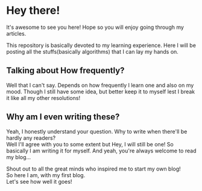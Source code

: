 # Hey there!

It's awesome to see you here! Hope so you will enjoy going through my articles. 

This repository is basically devoted to my learning experience. Here I will be posting all the stuffs\(basically algorithms\) that I can lay my hands on.

## Talking about How frequently?

Well that I can't say. Depends on how frequently I learn one and also on my mood. Though I still have some idea, but better keep it to myself lest I break it like all my other resolutions!

## Why am I even writing these?

Yeah, I honestly understand your question. Why to write when there'll be hardly any readers?  
Well I'll agree with you to some extent but Hey, I will still be one! So basically I am writing it for myself. And yeah, you're always welcome to read my blog...  
  
Shout out to all the great minds who inspired me to start my own blog!  
 So here I am, with my first blog.  
Let's see how well it goes!

